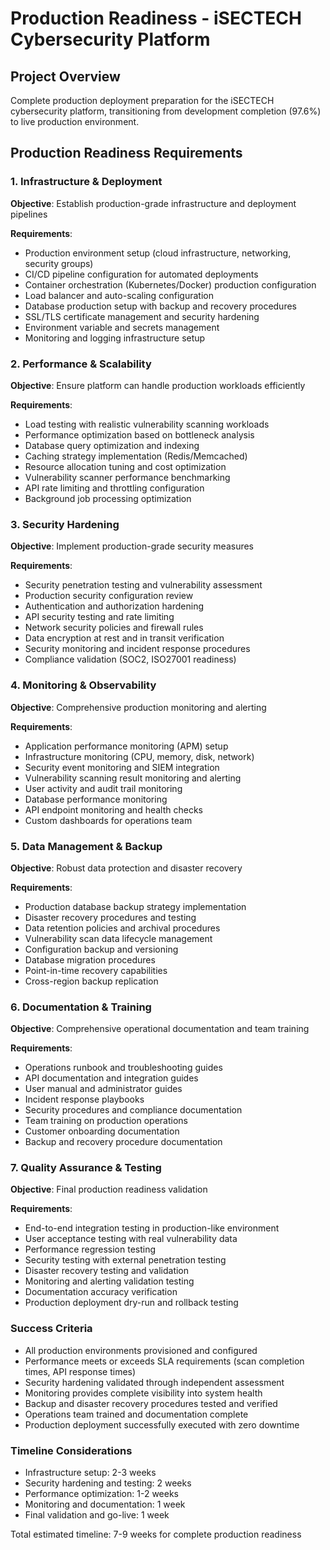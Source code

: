 # Production Readiness - iSECTECH Cybersecurity Platform

## Project Overview
Complete production deployment preparation for the iSECTECH cybersecurity platform, transitioning from development completion (97.6%) to live production environment.

## Production Readiness Requirements

### 1. Infrastructure & Deployment
**Objective**: Establish production-grade infrastructure and deployment pipelines

**Requirements**:
- Production environment setup (cloud infrastructure, networking, security groups)
- CI/CD pipeline configuration for automated deployments
- Container orchestration (Kubernetes/Docker) production configuration
- Load balancer and auto-scaling configuration
- Database production setup with backup and recovery procedures
- SSL/TLS certificate management and security hardening
- Environment variable and secrets management
- Monitoring and logging infrastructure setup

### 2. Performance & Scalability
**Objective**: Ensure platform can handle production workloads efficiently

**Requirements**:
- Load testing with realistic vulnerability scanning workloads
- Performance optimization based on bottleneck analysis
- Database query optimization and indexing
- Caching strategy implementation (Redis/Memcached)
- Resource allocation tuning and cost optimization
- Vulnerability scanner performance benchmarking
- API rate limiting and throttling configuration
- Background job processing optimization

### 3. Security Hardening
**Objective**: Implement production-grade security measures

**Requirements**:
- Security penetration testing and vulnerability assessment
- Production security configuration review
- Authentication and authorization hardening
- API security testing and rate limiting
- Network security policies and firewall rules
- Data encryption at rest and in transit verification
- Security monitoring and incident response procedures
- Compliance validation (SOC2, ISO27001 readiness)

### 4. Monitoring & Observability
**Objective**: Comprehensive production monitoring and alerting

**Requirements**:
- Application performance monitoring (APM) setup
- Infrastructure monitoring (CPU, memory, disk, network)
- Security event monitoring and SIEM integration
- Vulnerability scanning result monitoring and alerting
- User activity and audit trail monitoring
- Database performance monitoring
- API endpoint monitoring and health checks
- Custom dashboards for operations team

### 5. Data Management & Backup
**Objective**: Robust data protection and disaster recovery

**Requirements**:
- Production database backup strategy implementation
- Disaster recovery procedures and testing
- Data retention policies and archival procedures
- Vulnerability scan data lifecycle management
- Configuration backup and versioning
- Database migration procedures
- Point-in-time recovery capabilities
- Cross-region backup replication

### 6. Documentation & Training
**Objective**: Comprehensive operational documentation and team training

**Requirements**:
- Operations runbook and troubleshooting guides
- API documentation and integration guides
- User manual and administrator guides
- Incident response playbooks
- Security procedures and compliance documentation
- Team training on production operations
- Customer onboarding documentation
- Backup and recovery procedure documentation

### 7. Quality Assurance & Testing
**Objective**: Final production readiness validation

**Requirements**:
- End-to-end integration testing in production-like environment
- User acceptance testing with real vulnerability data
- Performance regression testing
- Security testing with external penetration testing
- Disaster recovery testing and validation
- Monitoring and alerting validation testing
- Documentation accuracy verification
- Production deployment dry-run and rollback testing

### Success Criteria
- All production environments provisioned and configured
- Performance meets or exceeds SLA requirements (scan completion times, API response times)
- Security hardening validated through independent assessment
- Monitoring provides complete visibility into system health
- Backup and disaster recovery procedures tested and verified
- Operations team trained and documentation complete
- Production deployment successfully executed with zero downtime

### Timeline Considerations
- Infrastructure setup: 2-3 weeks
- Security hardening and testing: 2 weeks  
- Performance optimization: 1-2 weeks
- Monitoring and documentation: 1 week
- Final validation and go-live: 1 week

Total estimated timeline: 7-9 weeks for complete production readiness